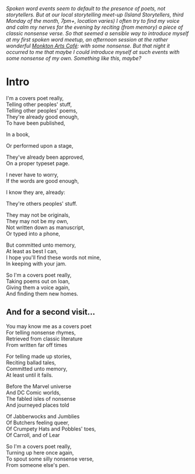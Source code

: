 *Spoken word events seem to default to the presence of poets, not storytellers.
But at our local storytelling meet-up (Island Storytellers, third Monday of the month, 7pm+, location varies)
I often try to find my voice and calm my nerves for the evening by reciting (from memory) a piece of classic nonsense verse. 
So that seemed a sensible way to introduce myself at my first spoken word meetup, 
an afternoon session at the rather wonderful [Monkton Arts Café](https://monktonarts.learningvialiving.co.uk/):
with some nonsense.
But that night it occurred to me that maybe I could introduce myself at such events with some nonsense of my own.
Something like this, maybe?*

# Intro
  
I'm a covers poet really,  
Telling other peoples' stuff,  
Telling other peoples' poems,  
They're already good enough,  
To have been published,  
  
In a book,  
  
Or performed upon a stage,  
  
They've already been approved,  
On a proper typeset page.
  
I never have to worry,  
If the words are good enough,  
  
I know they are,  already:  
  
They're others peoples' stuff.  
  
They may not be originals,  
They may not be my own,  
Not written down as manuscript,  
Or typed into a phone,  
  
But committed unto memory,  
At least as best I can,  
I hope you'll find these words not mine,  
In keeping with your jam.  
  
So I'm a covers poet really,  
Taking poems out on loan,  
Giving them a voice again,  
And finding them new homes.


## And for a second visit...

You may know me as a covers poet  
For telling nonsense rhymes,  
Retrieved from classic literature  
From written far off times  

For telling made up stories,  
Reciting ballad tales,  
Committed unto memory,  
At least until it fails.  

Before the Marvel universe  
And DC Comic worlds,  
The fabled isles of nonsense  
And journeyed places told  

Of Jabberwocks and Jumblies  
Of Butchers feeling queer,  
Of Crumpety Hats and Pobbles' toes,  
Of Carroll, and of Lear  

So I'm a covers poet really,  
Turning up here once again,  
To spout some silly nonsense verse,  
From someone else's pen.  
